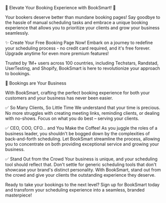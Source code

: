 🌟 Elevate Your Booking Experience with BookSmart! 🌟

Your bookers deserve better than mundane booking pages! Say goodbye to the hassle of manual scheduling tasks and embrace a unique booking experience that allows you to prioritize your clients and grow your business seamlessly.

✨ Create Your Free Booking Page Now!
Embark on a journey to redefine your scheduling process - no credit card required, and it's free forever. Upgrade anytime for even more premium features!

Trusted by 1M+ users across 100 countries, including Techstars, Randstad, UserTesting, and Shopify, BookSmart is here to revolutionize your approach to bookings.

📅 Bookings are Your Business

With BookSmart, crafting the perfect booking experience for both your customers and your business has never been easier.

✅ So Many Clients, So Little Time
We understand that your time is precious. No more struggles with creating meeting links, reminding clients, or dealing with no-shows. Focus on what you do best – serving your clients.

✅ CEO, COO, CFO... and You Make the Coffee!
As you juggle the roles of a business leader, you shouldn't be bogged down by the complexities of back-and-forth scheduling. Let BookSmart streamline the process, allowing you to concentrate on both providing exceptional service and growing your business.

✅ Stand Out from the Crowd
Your business is unique, and your scheduling tool should reflect that. Don't settle for generic scheduling tools that don't showcase your brand's distinct personality. With BookSmart, stand out from the crowd and give your clients the outstanding experience they deserve.

Ready to take your bookings to the next level? Sign up for BookSmart today and transform your scheduling experience into a seamless, branded masterpiece!
